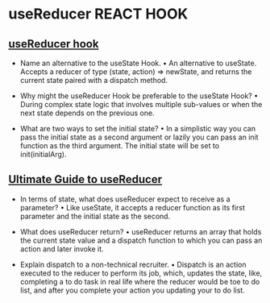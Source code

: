 # useReducer REACT HOOK

## [useReducer hook](https://reactjs.org/docs/hooks-reference.html)

- Name an alternative to the useState Hook.
  • An alternative to useState. Accepts a reducer of type (state, action) => newState, and returns the current state paired with a dispatch method.

- Why might the useReducer Hook be preferable to the useState Hook?
  • During complex state logic that involves multiple sub-values or when the next state depends on the previous one.

- What are two ways to set the initial state?
  • In a simplistic way you can pass the initial state as a second argument or lazily you can pass an init function as the third argument. The initial state will be set to init(initialArg).

## [Ultimate Guide to useReducer](https://blog.logrocket.com/react-usereducer-hook-ultimate-guide/)

- In terms of state, what does useReducer expect to receive as a parameter?
  • Like useState, it accepts a reducer function as its first parameter and the initial state as the second.

- What does useReducer return?
  • useReducer returns an array that holds the current state value and a dispatch function to which you can pass an action and later invoke it.

- Explain dispatch to a non-technical recruiter.
  • Dispatch is an action executed to the reducer to perform its job, which, updates the state, like, completing a to do task in real life where the reducer would be toe to do list, and after you complete your action you updating your to do list.
